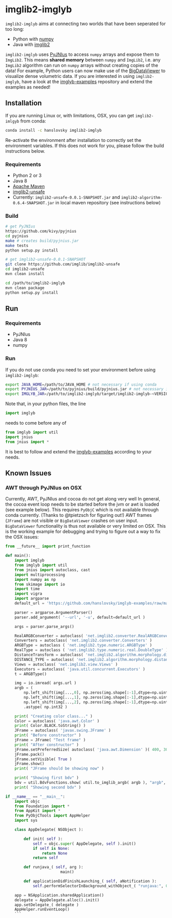 # imglib2-imglyb

`imglib2-imglyb` aims at connecting two worlds that have been seperated for too long:
 * Python with [numpy](https://github.com/numpy/numpy)
 * Java with [imglib2](https://github.com/imglib/ImgLib2)

`imglib2-imglyb` uses [PyJNIus](https://github.com/kivy/pyjnius) to access `numpy` arrays and expose them to `ImgLib2`.
This means **shared memory** between `numpy` and `ImgLib2`, i.e. any `ImgLib2` algorithm can run on `numpy` arrays without creating copies of the data!
For example, Python users can now make use of the [BigDataViewer](https://github.com/bigdataviewer/bigdataviewer-core) to visualize dense volumetric data.
If you are interested in using `imglib2-imglyb`, have a look at the [imglyb-examples](https://github.com/hanslovsky/imglyb-examples) repository and extend the examples as needed!



## Installation

If you are running Linux or, with limitations, OSX, you can get `imglib2-imlgyb` from conda:
```bash
conda install -c hanslovsky imglib2-imglyb
```
Re-activate the environment after installation to correctly set the environment variables.
If this does not work for you, please follow the build instructions below.

### Requirements
 * Python 2 or 3
 * Java 8
 * [Apache Maven](https://maven.apache.org/)
 * [imglib2-unsafe](https://github.com/imglib/imglib2-unsafe)
 * Currently: `imglib2-unsafe-0.0.1-SNAPSHOT.jar` and `imglib2-algorithm-0.6.4-SNAPSHOT.jar` in local maven repository (see instructions below)

### Build
```bash
# get PyJNIus
https://github.com/kivy/pyjnius
cd pyjnius
make # creates build/pyjnius.jar
make tests
python setup.py install
```

```bash
# get imglib2-unsafe-0.0.1-SNAPSHOT
git clone https://github.com/imglib/imglib2-unsafe
cd imglib2-unsafe
mvn clean install
```

```bash
cd /path/to/imglib2-imglyb
mvn clean package
python setup.py install
```

## Run

### Requirements
 * PyJNIus
 * Java 8
 * numpy

### Run
If you do not use conda you need to set your environment before using `imglib2-imglyb`:
```bash
export JAVA_HOME=/path/to/JAVA_HOME # not necessary if using conda
export PYJNIUS_JAR=/path/to/pyjnius/build/pyjnius.jar # not necessary if using conda
export IMGLYB_JAR=/path/to/imglib2-imglyb/target/imglib2-imglyb-<VERSION>.jar # not necessary if using conda
```
Note that, in your python files, the line
```python
import imglyb
```
needs to come before any of
```python
from imglyb import util
import jnius
from jnius import *
```
It is best to follow and extend the [imglyb-examples](https://github.com/hanslovsky/imglyb-examples) according to your needs.

## Known Issues
### AWT through PyJNIus on OSX

Currently, AWT, PyJNIus and cocoa do not get along very well
In general, the cocoa event loop needs to be started before the jvm or awt is loaded (see example below). 
This requires `PyObjC` which is not available through conda currently. (Thanks to @tpietzsch for figuring out!)
AWT frames (`JFrame`) are not visible or `BigDataViewer` crashes on user input.
`BigDataViewer` functionality is thus not available or very limited on OSX.
This is the working example for debugging and trying to figure out a way to fix the OSX issues:
```python
from __future__ import print_function

def main():
    import imglyb
    from imglyb import util
    from jnius import autoclass, cast
    import multiprocessing
    import numpy as np
    from skimage import io
    import time
    import vigra
    import argparse
    default_url = 'https://github.com/hanslovsky/imglyb-examples/raw/master/resources/butterfly_small.jpg'

    parser = argparse.ArgumentParser()
    parser.add_argument( '--url', '-u', default=default_url )

    args = parser.parse_args()

    RealARGBConverter = autoclass( 'net.imglib2.converter.RealARGBConverter')
    Converters = autoclass( 'net.imglib2.converter.Converters' )
    ARGBType = autoclass ( 'net.imglib2.type.numeric.ARGBType' )
    RealType = autoclass ( 'net.imglib2.type.numeric.real.DoubleType' )
    DistanceTransform = autoclass( 'net.imglib2.algorithm.morphology.distance.DistanceTransform' )
    DISTANCE_TYPE = autoclass( 'net.imglib2.algorithm.morphology.distance.DistanceTransform$DISTANCE_TYPE' )
    Views = autoclass( 'net.imglib2.view.Views' )
    Executors = autoclass( 'java.util.concurrent.Executors' )
    t = ARGBType()

    img = io.imread( args.url )
    argb = (
        np.left_shift(img[...,0], np.zeros(img.shape[:-1],dtype=np.uint32) + 16) + \
        np.left_shift(img[...,1], np.zeros(img.shape[:-1],dtype=np.uint32) + 8)  + \
        np.left_shift(img[...,2], np.zeros(img.shape[:-1],dtype=np.uint32) + 0) ) \
        .astype( np.int32 )

    print( "Creating color class..." )
    Color = autoclass( 'java.awt.Color' )
    print( Color.BLACK.toString() )
    JFrame = autoclass( 'javax.swing.JFrame' )
    print( "Before constructor" )
    jFrame = JFrame( "Test frame" )
    print( "After constructor" )
    jFrame.setPreferredSize( autoclass( 'java.awt.Dimension' )( 400, 300 ) )
    jFrame.pack()
    jFrame.setVisible( True )
    jFrame.show()
    print( "JFrame should be showing now" )

    print( "Showing first bdv" )
    bdv = util.BdvFunctions.show( util.to_imglib_argb( argb ), "argb", util.options2D().frameTitle( "b-fly" ) )
    print( "Showing second bdv" )

if __name__ == "__main__":
    import objc
    from Foundation import *
    from AppKit import *
    from PyObjCTools import AppHelper
    import sys

    class AppDelegate( NSObject ):

        def init( self ):
            self = objc.super( AppDelegate, self ).init()
            if self is None:
                return None
            return self

        def runjava_( self, arg ):
                        main()

        def applicationDidFinishLaunching_( self, aNotification ):
            self.performSelectorInBackground_withObject_( "runjava:", 0 )

    app = NSApplication.sharedApplication()
    delegate = AppDelegate.alloc().init()
    app.setDelegate_( delegate )
    AppHelper.runEventLoop()
    ```

